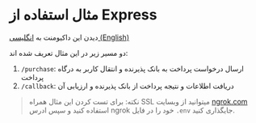 # مثال استفاده از Express

دیدن این داکیومنت به [انگلیسی (English)](/examples/express-typescript/README.md)

دو مسیر زیر در این مثال تعریف شده اند:

1. `/purchase`: ارسال درخواست پرداخت به بانک پذیرنده و انتقال کاربر به درگاه پرداخت
2. `/callback`: دریافت اطلاعات و نتیجه پرداخت از بانک پذیرنده و ارزیابی آن

> نکته: برای تست کردن این مثال همراه SSL میتوانید از وبسایت [ngrok.com](https://ngrok.com) استفاده کنید و سپس ادرس ngrok خود را در فایل `.env` جایگذاری کنید.
